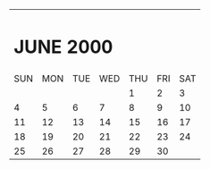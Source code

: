 <!DOCTYPE HTML>
<html lang="en">
    <head>
        <title>Calendar</title>
        <meta charset="utf-8">
        <link rel="stylesheet" href="css/calendar.css">
    </head>
    <body>
        <table class="center">
         <tr>
           <td colspan="7">
             <h1>JUNE 2000</h1>
               </td>
          </tr>
          <tr>
            <td class="zoom">SUN</td>
            <td class="zoom">MON</td>
            <td class="zoom">TUE</td>
            <td class="zoom">WED</td>
            <td class="zoom">THU</td>
            <td class="zoom">FRI</td>
            <td class="zoom">SAT</td>
          </tr>
          <tr>
            <td class="zoom"></td>
            <td class="zoom"></td>
            <td class="zoom"></td>
            <td class="zoom"></td>
            <td class="zoom">1</td>
            <td class="zoom">2</td>
            <td class="zoom">3</td>
          </tr>
          <tr>
            <td class="zoom">4</td>
            <td class="zoom">5</td>
            <td class="zoom">6</td>
            <td class="zoom">7</td>
            <td class="zoom">8</td>
            <td class="zoom">9</td>
            <td class="zoom">10</td>
          </tr>
          <tr>
            <td class="zoom">11</td>
            <td class="zoom">12</td>
            <td class="zoom">13</td>
            <td class="zoom">14</td>
            <td class="zoom">15</td>
            <td class="zoom">16</td>
            <td class="zoom">17</td>
          </tr>
          <tr>
            <td class="zoom">18</td>
            <td class="zoom">19</td>
            <td class="zoom">20</td>
            <td class="zoom">21</td>
            <td class="zoom">22</td>
            <td class="zoom">23</td>
            <td class="zoom">24</td>
          </tr>
          <tr>
            <td class="zoom">25</td>
            <td class="zoom">26</td>
            <td class="zoom">27</td>
            <td class="zoom">28</td>
            <td class="zoom">29</td>
            <td class="zoom">30</td>
            <td class="zoom"></td>
          </tr>
        </table>
    </body>
</html>
